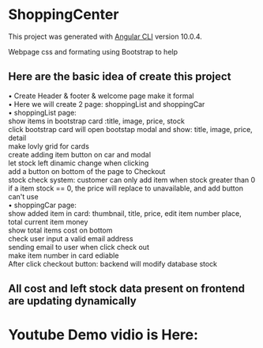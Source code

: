 # ShoppingCenter

This project was generated with [Angular CLI](https://github.com/angular/angular-cli) version 10.0.4.<br />

Webpage css and formating using Bootstrap to help<br />

## Here are the basic idea of create this project<br />

•	Create Header & footer & welcome page make it formal<br />
•	Here we will create 2 page: shoppingList and shoppingCar<br />
•	shoppingList page:<br />
    show items in bootstrap card :title, image, price, stock<br />
    click bootstrap card will open bootstap modal and show: title, image, price, detail<br />
    make lovly grid for cards<br />
    create adding item button on car and modal<br />
    let stock left dinamic change when clicking <br />
    add a button on bottom of the page to Checkout <br />
    stock check system: customer can only add item when stock greater than 0 <br />
    if a item stock == 0, the price will replace to unavailable, and add button can't use <br />
•	shoppingCar page:<br />
    show added item in card: thumbnail, title, price, edit item number place, total current item money<br />
    show total items cost on bottom<br />
    check user input a valid email address<br />
    sending email to user when click check out <br />
    make item number in card ediable <br />
    After click checkout button: backend will modify database stock<br />
    
## All cost and left stock data present on frontend are updating dynamically<br />

# Youtube Demo vidio is Here:

